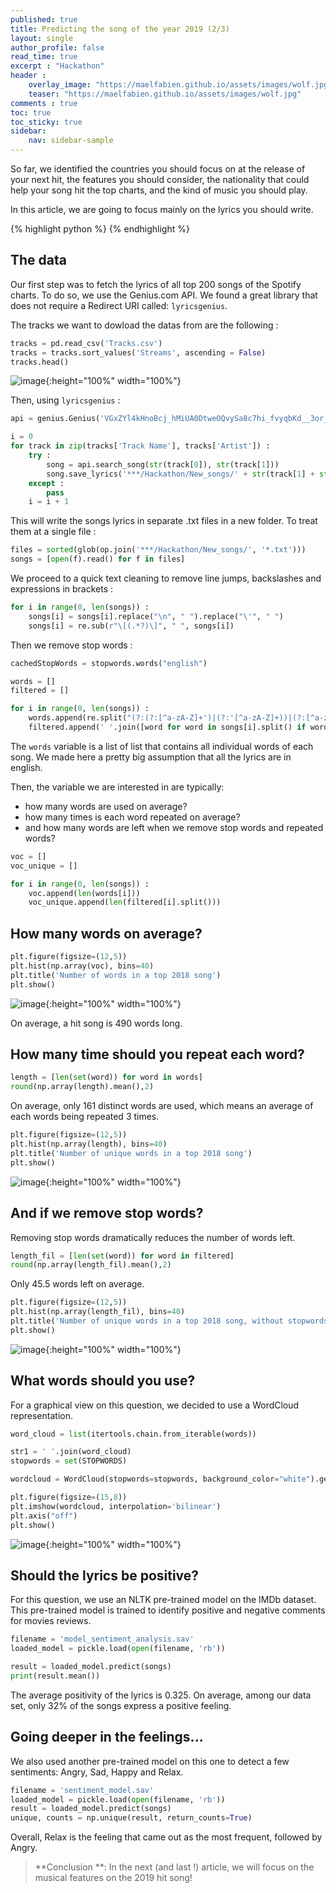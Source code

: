 ```yaml
---
published: true
title: Predicting the song of the year 2019 (2/3)
layout: single
author_profile: false
read_time: true
excerpt : "Hackathon"
header :
    overlay_image: "https://maelfabien.github.io/assets/images/wolf.jpg"
    teaser: "https://maelfabien.github.io/assets/images/wolf.jpg"
comments : true
toc: true
toc_sticky: true
sidebar:
    nav: sidebar-sample
---
```


So far, we identified the countries you should focus on at the release of your next hit, the features you should consider, the nationality that could help your song hit the top charts, and the kind of music you should play. 

In this article, we are going to focus mainly on the lyrics you should write.

{% highlight python %}
{% endhighlight %}

## The data

Our first step was to fetch the lyrics of all top 200 songs of the Spotify charts. To do so, we use the Genius.com API. We found a great library that does not require a Redirect URI called: `lyricsgenius`.

The tracks we want to dowload the datas from are the following :

```python
tracks = pd.read_csv('Tracks.csv')
tracks = tracks.sort_values('Streams', ascending = False)
tracks.head()
```
![image](https://maelfabien.github.io/assets/images/tracks.jpg){:height="100%" width="100%"}

Then, using `lyricsgenius` :
```python
api = genius.Genius('VGxZYl4kHnoBcj_hMiUA0DtweOQvySa8c7hi_fvyqbKd__3or_Lkn75yCG6_immb')

i = 0
for track in zip(tracks['Track Name'], tracks['Artist']) :
    try :
        song = api.search_song(str(track[0]), str(track[1]))
        song.save_lyrics('***/Hackathon/New_songs/' + str(track[1] + str(i)))
    except : 
        pass
    i = i + 1
```
This will write the songs lyrics in separate .txt files in a new folder. To treat them at a single file :

```python
files = sorted(glob(op.join('***/Hackathon/New_songs/', '*.txt')))
songs = [open(f).read() for f in files]
```
We proceed to a quick text cleaning to remove line jumps, backslashes and expressions in brackets :
```python
for i in range(0, len(songs)) :
    songs[i] = songs[i].replace("\n", " ").replace("\'", " ")
    songs[i] = re.sub(r"\[(.*?)\]", " ", songs[i])
```

Then we remove stop words :
```python 
cachedStopWords = stopwords.words("english")

words = []
filtered = []

for i in range(0, len(songs)) :
    words.append(re.split("(?:(?:[^a-zA-Z]+')|(?:'[^a-zA-Z]+))|(?:[^a-zA-Z']+)", songs[i]))
    filtered.append(' '.join([word for word in songs[i].split() if word not in cachedStopWords]))
```
The `words` variable is a list of list that contains all individual words of each song. We made here a pretty big assumption that all the lyrics are in english. 

Then, the variable we are interested in are typically:
- how many words are used on average?
- how many times is each word repeated on average?
- and how many words are left when we remove stop words and repeated words?

```python
voc = []
voc_unique = []

for i in range(0, len(songs)) :
    voc.append(len(words[i]))
    voc_unique.append(len(filtered[i].split()))
```

## How many words on average?

```python
plt.figure(figsize=(12,5))
plt.hist(np.array(voc), bins=40)
plt.title('Number of words in a top 2018 song')
plt.show()
```
![image](https://maelfabien.github.io/assets/images/words1.jpg){:height="100%" width="100%"}

On average, a hit song is 490 words long.

## How many time should you repeat each word?

```python
length = [len(set(word)) for word in words]
round(np.array(length).mean(),2)
```
On average, only 161 distinct words are used, which means an average of each words being repeated 3 times.

```python
plt.figure(figsize=(12,5))
plt.hist(np.array(length), bins=40)
plt.title('Number of unique words in a top 2018 song')
plt.show()
```
![image](https://maelfabien.github.io/assets/images/words2.jpg){:height="100%" width="100%"}

## And if we remove stop words?

Removing stop words dramatically reduces the number of words left. 

```python
length_fil = [len(set(word)) for word in filtered]
round(np.array(length_fil).mean(),2)
```
Only 45.5 words left on average. 

```python
plt.figure(figsize=(12,5))
plt.hist(np.array(length_fil), bins=40)
plt.title('Number of unique words in a top 2018 song, without stopwords')
plt.show()
```
![image](https://maelfabien.github.io/assets/images/words3.jpg){:height="100%" width="100%"}

## What words should you use?

For a graphical view on this question, we decided to use a WordCloud representation.

```python
word_cloud = list(itertools.chain.from_iterable(words))

str1 = ' '.join(word_cloud)
stopwords = set(STOPWORDS)

wordcloud = WordCloud(stopwords=stopwords, background_color="white").generate(str(str1))

plt.figure(figsize=(15,8))
plt.imshow(wordcloud, interpolation='bilinear')
plt.axis("off")
plt.show()
```
![image](https://maelfabien.github.io/assets/images/wordcould.jpg){:height="100%" width="100%"}

## Should the lyrics be positive?

For this question, we use an NLTK pre-trained model on the IMDb dataset. This pre-trained model is trained to identify positive and negative comments for movies reviews. 

```python
filename = 'model_sentiment_analysis.sav'
loaded_model = pickle.load(open(filename, 'rb'))

result = loaded_model.predict(songs)
print(result.mean())
```
The average positivity of the lyrics is 0.325. On average, among our data set, only 32% of the songs express a positive feeling. 

## Going deeper in the feelings...

We also used another pre-trained model on this one to detect a few sentiments: Angry, Sad, Happy and Relax.

```python
filename = 'sentiment_model.sav'
loaded_model = pickle.load(open(filename, 'rb'))
result = loaded_model.predict(songs)
unique, counts = np.unique(result, return_counts=True)
```
Overall, Relax is the feeling that came out as the most frequent, followed by Angry. 

> **Conclusion **: In the next (and last !) article, we will focus on the musical features on the 2019 hit song!